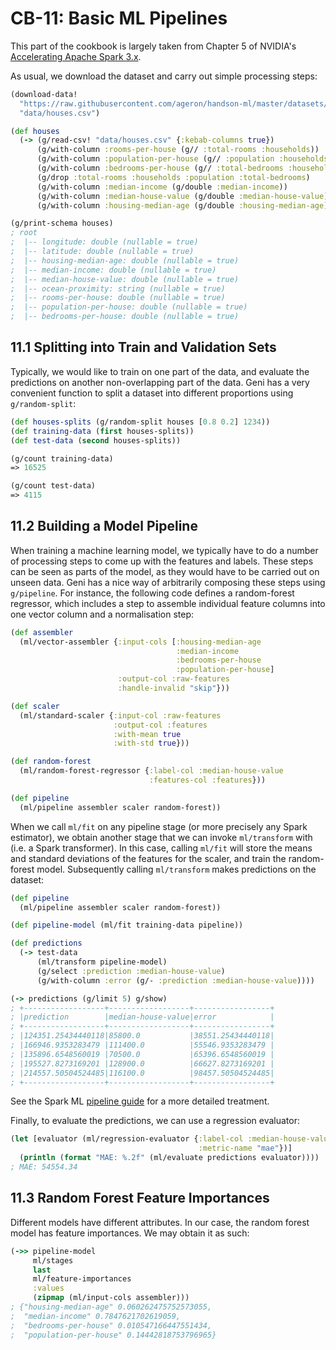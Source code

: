 # CB-11: Basic ML Pipelines

This part of the cookbook is largely taken from Chapter 5 of NVIDIA's [Accelerating Apache Spark 3.x](https://www.nvidia.com/en-us/deep-learning-ai/solutions/data-science/apache-spark-3/ebook-sign-up/).

As usual, we download the dataset and carry out simple processing steps:

```clojure
(download-data!
  "https://raw.githubusercontent.com/ageron/handson-ml/master/datasets/housing/housing.csv"
  "data/houses.csv")

(def houses
  (-> (g/read-csv! "data/houses.csv" {:kebab-columns true})
      (g/with-column :rooms-per-house (g// :total-rooms :households))
      (g/with-column :population-per-house (g// :population :households))
      (g/with-column :bedrooms-per-house (g// :total-bedrooms :households))
      (g/drop :total-rooms :households :population :total-bedrooms)
      (g/with-column :median-income (g/double :median-income))
      (g/with-column :median-house-value (g/double :median-house-value))
      (g/with-column :housing-median-age (g/double :housing-median-age))))

(g/print-schema houses)
; root
;  |-- longitude: double (nullable = true)
;  |-- latitude: double (nullable = true)
;  |-- housing-median-age: double (nullable = true)
;  |-- median-income: double (nullable = true)
;  |-- median-house-value: double (nullable = true)
;  |-- ocean-proximity: string (nullable = true)
;  |-- rooms-per-house: double (nullable = true)
;  |-- population-per-house: double (nullable = true)
;  |-- bedrooms-per-house: double (nullable = true)
```

## 11.1 Splitting into Train and Validation Sets

Typically, we would like to train on one part of the data, and evaluate the predictions on another non-overlapping part of the data. Geni has a very convenient function to split a dataset into different proportions using `g/random-split`:

```clojure
(def houses-splits (g/random-split houses [0.8 0.2] 1234))
(def training-data (first houses-splits))
(def test-data (second houses-splits))

(g/count training-data)
=> 16525

(g/count test-data)
=> 4115
```

## 11.2 Building a Model Pipeline

When training a machine learning model, we typically have to do a number of processing steps to come up with the features and labels. These steps can be seen as parts of the model, as they would have to be carried out on unseen data. Geni has a nice way of arbitrarily composing these steps using `g/pipeline`. For instance, the following code defines a random-forest regressor, which includes a step to assemble individual feature columns into one vector column and a normalisation step:

```clojure
(def assembler
  (ml/vector-assembler {:input-cols [:housing-median-age
                                     :median-income
                                     :bedrooms-per-house
                                     :population-per-house]
                        :output-col :raw-features
                        :handle-invalid "skip"}))

(def scaler
  (ml/standard-scaler {:input-col :raw-features
                       :output-col :features
                       :with-mean true
                       :with-std true}))

(def random-forest
  (ml/random-forest-regressor {:label-col :median-house-value
                               :features-col :features}))

(def pipeline
  (ml/pipeline assembler scaler random-forest))
```

When we call `ml/fit` on any pipeline stage (or more precisely any Spark estimator), we obtain another stage that we can invoke `ml/transform` with (i.e. a Spark transformer). In this case, calling `ml/fit` will store the means and standard deviations of the features for the scaler, and train the random-forest model. Subsequently calling `ml/transform` makes predictions on the dataset:

```clojure
(def pipeline
  (ml/pipeline assembler scaler random-forest))

(def pipeline-model (ml/fit training-data pipeline))

(def predictions
  (-> test-data
      (ml/transform pipeline-model)
      (g/select :prediction :median-house-value)
      (g/with-column :error (g/- :prediction :median-house-value))))

(-> predictions (g/limit 5) g/show)
; +------------------+------------------+-----------------+
; |prediction        |median-house-value|error            |
; +------------------+------------------+-----------------+
; |124351.25434440118|85800.0           |38551.25434440118|
; |166946.9353283479 |111400.0          |55546.9353283479 |
; |135896.6548560019 |70500.0           |65396.6548560019 |
; |195527.8273169201 |128900.0          |66627.8273169201 |
; |214557.50504524485|116100.0          |98457.50504524485|
; +------------------+------------------+-----------------+
```

See the Spark ML [pipeline guide](https://spark.apache.org/docs/latest/ml-pipeline.html) for a more detailed treatment.

Finally, to evaluate the predictions, we can use a regression evaluator:

```clojure
(let [evaluator (ml/regression-evaluator {:label-col :median-house-value
                                          :metric-name "mae"})]
  (println (format "MAE: %.2f" (ml/evaluate predictions evaluator))))
; MAE: 54554.34
```

## 11.3 Random Forest Feature Importances

Different models have different attributes. In our case, the random forest model has feature importances. We may obtain it as such:

```clojure
(->> pipeline-model
     ml/stages
     last
     ml/feature-importances
     :values
     (zipmap (ml/input-cols assembler)))
; {"housing-median-age" 0.060262475752573055,
;  "median-income" 0.7847621702619059,
;  "bedrooms-per-house" 0.010547166447551434,
;  "population-per-house" 0.14442818753796965}
```
